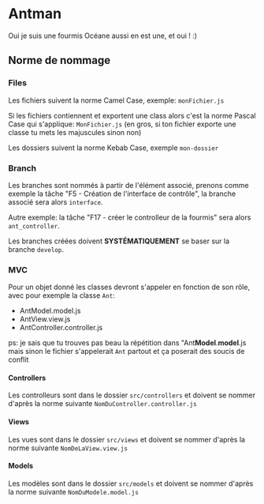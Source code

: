# Antman

Oui je suis une fourmis
Océane aussi en est une, et oui ! :)

## Norme de nommage

### Files

Les fichiers suivent la norme Camel Case, exemple: `monFichier.js`

Si les fichiers contiennent et exportent une class alors c'est la norme Pascal Case qui s'applique: `MonFichier.js`
(en gros, si ton fichier exporte une classe tu mets les majuscules sinon non)

Les dossiers suivent la norme Kebab Case, exemple `mon-dossier`

### Branch

Les branches sont nommés à partir de l'élément associé, prenons comme exemple la tâche "F5 - Création de l'interface de contrôle",
la branche associé sera alors `interface`. 

Autre exemple: la tâche "F17 - créer le controlleur de la fourmis" sera alors `ant_controller`.

Les branches créées doivent **SYSTÉMATIQUEMENT** se baser sur la branche `develop`.

### MVC

Pour un objet donné les classes devront s'appeler en fonction de son rôle, avec pour exemple la classe `Ant`:
- AntModel.model.js
- AntView.view.js
- AntController.controller.js

ps: je sais que tu trouves pas beau la répétition dans "Ant**Model**.**model**.js mais sinon le fichier s'appelerait `Ant` partout et ça poserait des soucis de conflit

#### Controllers

Les controlleurs sont dans le dossier `src/controllers` et doivent
se nommer d'après la norme suivante `NomDuController.controller.js`

#### Views

Les vues sont dans le dossier `src/views` et doivent
se nommer d'après la norme suivante `NomDeLaView.view.js`

#### Models

Les modèles sont dans le dossier `src/models` et doivent
se nommer d'après la norme suivante `NomDuModele.model.js`
